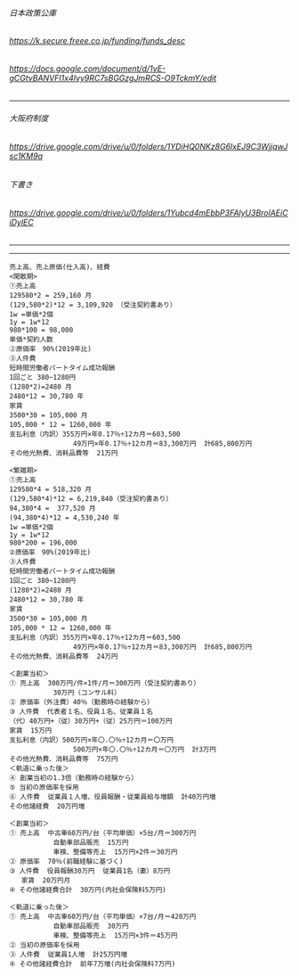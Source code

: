 ###### 日本政策公庫
###### https://k.secure.freee.co.jp/funding/funds_desc
###### https://docs.google.com/document/d/1vE-gCGtvBANVFI1x4Ivy9RC7sBGGzgJmRCS-O9TckmY/edit
---


###### 大阪府制度
###### https://drive.google.com/drive/u/0/folders/1YDiHQ0NKz8G6lxEJ9C3WjjqwJsc1KM9a

###### 下書き
###### https://drive.google.com/drive/u/0/folders/1Yubcd4mEbbP3FAlyU3BrolAEiCiDylEC

######
######
######




---



---

```
売上高、売上原価(仕入高)、経費
<閑散期>
①売上高 
129580*2 = 259,160 月
(129,580*2)*12 = 3,109,920 （受注契約書あり）
1w =単価*2個
1y = 1w*12
980*100 = 98,000
単価*契約人数
②原価率　90%(2019年比)
➂人件費 
短時間労働者パートタイム成功報酬
1回ごと 380~1280円
(1280*2)=2480 月
2480*12 = 30,780 年
家賃
3500*30 = 105,000 月
105,000 * 12 = 1260,000 年
支払利息（内訳）355万円×年0.17％÷12カ月＝603,500
                49万円×年0.17％÷12カ月＝83,300万円  計685,800万円
その他光熱費、消耗品費等  21万円

<繁雑期>
①売上高 
129580*4 = 518,320 月
(129,580*4)*12 = 6,219,840（受注契約書あり）
94,380*4 =  377,520 月
(94,380*4)*12 = 4,530,240 年
1w =単価*2個
1y = 1w*12
980*200 = 196,000
②原価率　90%(2019年比)
➂人件費 
短時間労働者パートタイム成功報酬
1回ごと 380~1280円
(1280*2)=2480 月
2480*12 = 30,780 年
家賃
3500*30 = 105,000 月
105,000 * 12 = 1260,000 年
支払利息（内訳）355万円×年0.17％÷12カ月＝603,500
                49万円×年0.17％÷12カ月＝83,300万円  計685,800万円
その他光熱費、消耗品費等  24万円

```

```
＜創業当初＞
① 売上高  300万円/件×1件/月＝300万円（受注契約書あり）
           30万円（コンサル料）
② 原価率（外注費）40％（勤務時の経験から）
③ 人件費  代表者１名、役員１名、従業員１名
（代）40万円+（従）30万円+（従）25万円＝100万円
家賃  15万円
支払利息（内訳）500万円×年〇.〇％÷12カ月＝〇万円
                500万円×年〇.〇％÷12カ月＝〇万円  計3万円
その他光熱費、消耗品費等  75万円
＜軌道に乗った後＞
④ 創業当初の1.3倍（勤務時の経験から）
⑤ 当初の原価率を採用
⑥ 人件費  従業員１人増、役員報酬・従業員給与増額  計40万円増
その他諸経費  20万円増
```

```
＜創業当初＞
① 売上高  中古車60万円/台（平均単価）×5台/月＝300万円
           自動車部品販売  15万円
           車検、整備等売上  15万円×2件＝30万円
② 原価率  70％(前職経験に基づく)
③ 人件費  役員報酬30万円  従業員1名（妻）8万円
   家賃  20万円月
④ その他諸経費合計  30万円(内社会保険料5万円)

＜軌道に乗った後＞
① 売上高  中古車60万円/台（平均単価）×7台/月＝420万円
           自動車部品販売  30万円
           車検、整備等売上  15万円×3件＝45万円
② 当初の原価率を採用
③ 人件費  従業員1人増  計25万円増
④ その他諸経費合計  前年7万増(内社会保険料7万円)
```

```
```






